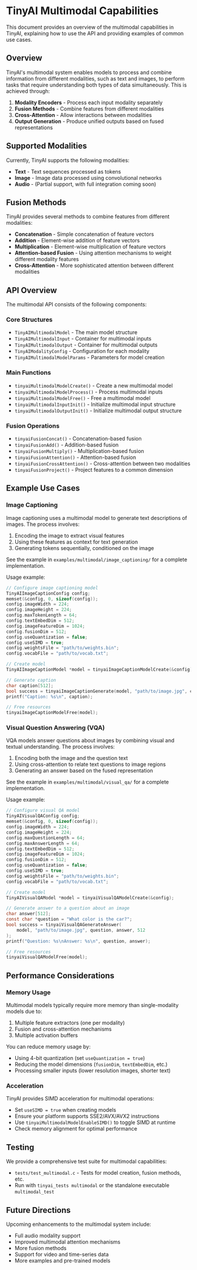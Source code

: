# TinyAI Multimodal Capabilities

This document provides an overview of the multimodal capabilities in TinyAI, explaining how to use the API and providing examples of common use cases.

## Overview

TinyAI's multimodal system enables models to process and combine information from different modalities, such as text and images, to perform tasks that require understanding both types of data simultaneously. This is achieved through:

1. **Modality Encoders** - Process each input modality separately
2. **Fusion Methods** - Combine features from different modalities
3. **Cross-Attention** - Allow interactions between modalities
4. **Output Generation** - Produce unified outputs based on fused representations

## Supported Modalities

Currently, TinyAI supports the following modalities:

- **Text** - Text sequences processed as tokens
- **Image** - Image data processed using convolutional networks
- **Audio** - (Partial support, with full integration coming soon)

## Fusion Methods

TinyAI provides several methods to combine features from different modalities:

- **Concatenation** - Simple concatenation of feature vectors
- **Addition** - Element-wise addition of feature vectors
- **Multiplication** - Element-wise multiplication of feature vectors
- **Attention-based Fusion** - Using attention mechanisms to weight different modality features
- **Cross-Attention** - More sophisticated attention between different modalities

## API Overview

The multimodal API consists of the following components:

### Core Structures

- `TinyAIMultimodalModel` - The main model structure
- `TinyAIMultimodalInput` - Container for multimodal inputs
- `TinyAIMultimodalOutput` - Container for multimodal outputs
- `TinyAIModalityConfig` - Configuration for each modality
- `TinyAIMultimodalModelParams` - Parameters for model creation

### Main Functions

- `tinyaiMultimodalModelCreate()` - Create a new multimodal model
- `tinyaiMultimodalModelProcess()` - Process multimodal inputs
- `tinyaiMultimodalModelFree()` - Free a multimodal model
- `tinyaiMultimodalInputInit()` - Initialize multimodal input structure
- `tinyaiMultimodalOutputInit()` - Initialize multimodal output structure

### Fusion Operations

- `tinyaiFusionConcat()` - Concatenation-based fusion
- `tinyaiFusionAdd()` - Addition-based fusion
- `tinyaiFusionMultiply()` - Multiplication-based fusion
- `tinyaiFusionAttention()` - Attention-based fusion
- `tinyaiFusionCrossAttention()` - Cross-attention between two modalities
- `tinyaiFusionProject()` - Project features to a common dimension

## Example Use Cases

### Image Captioning

Image captioning uses a multimodal model to generate text descriptions of images. The process involves:

1. Encoding the image to extract visual features
2. Using these features as context for text generation
3. Generating tokens sequentially, conditioned on the image

See the example in `examples/multimodal/image_captioning/` for a complete implementation.

Usage example:

```c
// Configure image captioning model
TinyAIImageCaptionConfig config;
memset(&config, 0, sizeof(config));
config.imageWidth = 224;
config.imageHeight = 224;
config.maxTokenLength = 64;
config.textEmbedDim = 512;
config.imageFeatureDim = 1024;
config.fusionDim = 512;
config.useQuantization = false;
config.useSIMD = true;
config.weightsFile = "path/to/weights.bin";
config.vocabFile = "path/to/vocab.txt";

// Create model
TinyAIImageCaptionModel *model = tinyaiImageCaptionModelCreate(&config);

// Generate caption
char caption[512];
bool success = tinyaiImageCaptionGenerate(model, "path/to/image.jpg", caption, 512);
printf("Caption: %s\n", caption);

// Free resources
tinyaiImageCaptionModelFree(model);
```

### Visual Question Answering (VQA)

VQA models answer questions about images by combining visual and textual understanding. The process involves:

1. Encoding both the image and the question text
2. Using cross-attention to relate text questions to image regions
3. Generating an answer based on the fused representation

See the example in `examples/multimodal/visual_qa/` for a complete implementation.

Usage example:

```c
// Configure visual QA model
TinyAIVisualQAConfig config;
memset(&config, 0, sizeof(config));
config.imageWidth = 224;
config.imageHeight = 224;
config.maxQuestionLength = 64;
config.maxAnswerLength = 64;
config.textEmbedDim = 512;
config.imageFeatureDim = 1024;
config.fusionDim = 512;
config.useQuantization = false;
config.useSIMD = true;
config.weightsFile = "path/to/weights.bin";
config.vocabFile = "path/to/vocab.txt";

// Create model
TinyAIVisualQAModel *model = tinyaiVisualQAModelCreate(&config);

// Generate answer to a question about an image
char answer[512];
const char *question = "What color is the car?";
bool success = tinyaiVisualQAGenerateAnswer(
    model, "path/to/image.jpg", question, answer, 512
);
printf("Question: %s\nAnswer: %s\n", question, answer);

// Free resources
tinyaiVisualQAModelFree(model);
```

## Performance Considerations

### Memory Usage

Multimodal models typically require more memory than single-modality models due to:

1. Multiple feature extractors (one per modality)
2. Fusion and cross-attention mechanisms
3. Multiple activation buffers

You can reduce memory usage by:

- Using 4-bit quantization (set `useQuantization = true`)
- Reducing the model dimensions (`fusionDim`, `textEmbedDim`, etc.)
- Processing smaller inputs (lower resolution images, shorter text)

### Acceleration

TinyAI provides SIMD acceleration for multimodal operations:

- Set `useSIMD = true` when creating models
- Ensure your platform supports SSE2/AVX/AVX2 instructions
- Use `tinyaiMultimodalModelEnableSIMD()` to toggle SIMD at runtime
- Check memory alignment for optimal performance

## Testing

We provide a comprehensive test suite for multimodal capabilities:

- `tests/test_multimodal.c` - Tests for model creation, fusion methods, etc.
- Run with `tinyai_tests multimodal` or the standalone executable `multimodal_test`

## Future Directions

Upcoming enhancements to the multimodal system include:

- Full audio modality support
- Improved multimodal attention mechanisms
- More fusion methods
- Support for video and time-series data
- More examples and pre-trained models
